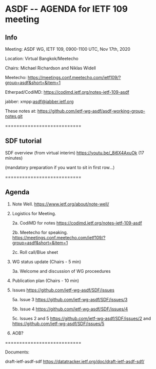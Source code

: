 # ASDF -- AGENDA for IETF 109 meeting

## Info

Meeting: ASDF WG, IETF 109, 0900-1100 UTC, Nov 17th, 2020

Location: Virtual Bangkok/Meetecho

Chairs: Michael Richardson and Niklas Widell 

Meetecho: https://meetings.conf.meetecho.com/ietf109/?group=asdf&short=&item=1
  
Etherpad/CodiMD: https://codimd.ietf.org/notes-ietf-109-asdf

jabber:   xmpp:asdf@jabber.ietf.org

These notes at: https://github.com/ietf-wg-asdf/asdf-working-group-notes.git 

===========================

## SDF tutorial

SDF overview (from virtual interim) https://youtu.be/_8i6X4AxuOk (17 minutes)

(mandatory preparation if you want to sit in first row...)

===========================

## Agenda

1. Note Well.  https://www.ietf.org/about/note-well/

2. Logistics for Meeting.

	2a. CodiMD for notes https://codimd.ietf.org/notes-ietf-109-asdf

	2b. Meetecho for speaking. https://meetings.conf.meetecho.com/ietf109/?group=asdf&short=&item=1

	2c. Roll call/Blue sheet

3. WG status update (Chairs - 5 min)				

	 3a. Welcome and discussion of WG proceedures

4. Publication plan (Chairs - 10 min)

5. Issues https://github.com/ietf-wg-asdf/SDF/issues

	5a. Issue 3 https://github.com/ietf-wg-asdf/SDF/issues/3
	
	5b. Issue 4 https://github.com/ietf-wg-asdf/SDF/issues/4
	
	5c. Issues 2 and 5 https://github.com/ietf-wg-asdf/SDF/issues/2  and https://github.com/ietf-wg-asdf/SDF/issues/5
      

6. AOB?  

===========================

Documents: 

draft-ietf-asdf-sdf https://datatracker.ietf.org/doc/draft-ietf-asdf-sdf/

